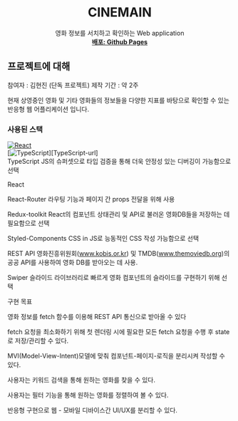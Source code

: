 <div align="center">
  <h1 align="center">CINEMAIN</h3>

  <p align="center">
    영화 정보를 서치하고 확인하는 Web application
    <br />
    <a href="https://greatisland.github.io/cinemain"><strong>배포: Github Pages</strong></a>
  </p>
</div>

## 프로젝트에 대해

참여자 : 김현진 (단독 프로젝트)
제작 기간 : 약 2주

현재 상영중인 영화 및 기타 영화들의 정보들을 다양한 지표를 바탕으로 확인할 수 있는 반응형 웹 어플리케이션 입니다.


### 사용된 스택
[![React][React.js]][React-url]<br>
[![TypeScript][TypeScript]][TypeScript-url]<br>
TypeScript
JS의 슈퍼셋으로 타입 검증을 통해 더욱 안정성 있는 디버깅이 가능함으로 선택

React

React-Router
라우팅 기능과 페이지 간 props 전달을 위해 사용

Redux-toolkit
React의 컴포넌트 상태관리 및 API로 불러온 영화DB들을 저장하는 데 필요함으로 선택

Styled-Components
CSS in JS로 능동적인 CSS 작성 가능함으로 선택

REST API
영화진흥위원회(www.kobis.or.kr) 및 TMDB(www.themoviedb.org)의 공공 API를 사용하여 영화 DB를 받아오는 데 사용.

Swiper
슬라이드 라이브러리로 빠르게 영화 컴포넌트의 슬라이드를 구현하기 위해 선택


구현 목표

영화 정보를 fetch 함수를 이용해 REST API 통신으로 받아올 수 있다

fetch 요청을 최소화하기 위해 첫 렌더링 시에 필요한 모든 fetch 요청을 수행 후 state로 저장/관리할 수 있다.

MVI(Model-View-Intent)모델에 맞춰 컴포넌트-페이지-로직을 분리시켜 작성할 수 있다.

사용자는 키워드 검색을 통해 원하는 영화를 찾을 수 있다.

사용자는 필터 기능을 통해 원하는 영화를 정렬하여 볼 수 있다.

반응형 구현으로 웹 - 모바일 디바이스간 UI/UX를 분리할 수 있다.


[TypeScript]: https://img.shields.io/badge/typescript-F7DF1E?style=for-the-badge&logo=typescript&logoColor=blue
[contributors-shield]: https://img.shields.io/github/contributors/othneildrew/Best-README-Template.svg?style=for-the-badge
[contributors-url]: https://github.com/othneildrew/Best-README-Template/graphs/contributors
[forks-shield]: https://img.shields.io/github/forks/othneildrew/Best-README-Template.svg?style=for-the-badge
[forks-url]: https://github.com/othneildrew/Best-README-Template/network/members
[stars-shield]: https://img.shields.io/github/stars/othneildrew/Best-README-Template.svg?style=for-the-badge
[stars-url]: https://github.com/othneildrew/Best-README-Template/stargazers
[issues-shield]: https://img.shields.io/github/issues/othneildrew/Best-README-Template.svg?style=for-the-badge
[issues-url]: https://github.com/othneildrew/Best-README-Template/issues
[license-shield]: https://img.shields.io/github/license/othneildrew/Best-README-Template.svg?style=for-the-badge
[license-url]: https://github.com/othneildrew/Best-README-Template/blob/master/LICENSE.txt
[linkedin-shield]: https://img.shields.io/badge/-LinkedIn-black.svg?style=for-the-badge&logo=linkedin&colorB=555
[linkedin-url]: https://linkedin.com/in/othneildrew
[product-screenshot]: images/screenshot.png
[Next.js]: https://img.shields.io/badge/next.js-000000?style=for-the-badge&logo=nextdotjs&logoColor=white
[Next-url]: https://nextjs.org/
[React.js]: https://img.shields.io/badge/React-20232A?style=for-the-badge&logo=react&logoColor=61DAFB
[React-url]: https://reactjs.org/
[Vue.js]: https://img.shields.io/badge/Vue.js-35495E?style=for-the-badge&logo=vuedotjs&logoColor=4FC08D
[Vue-url]: https://vuejs.org/
[Angular.io]: https://img.shields.io/badge/Angular-DD0031?style=for-the-badge&logo=angular&logoColor=white
[Angular-url]: https://angular.io/
[Svelte.dev]: https://img.shields.io/badge/Svelte-4A4A55?style=for-the-badge&logo=svelte&logoColor=FF3E00
[Svelte-url]: https://svelte.dev/
[Laravel.com]: https://img.shields.io/badge/Laravel-FF2D20?style=for-the-badge&logo=laravel&logoColor=white
[Laravel-url]: https://laravel.com
[Bootstrap.com]: https://img.shields.io/badge/Bootstrap-563D7C?style=for-the-badge&logo=bootstrap&logoColor=white
[Bootstrap-url]: https://getbootstrap.com
[JQuery.com]: https://img.shields.io/badge/jQuery-0769AD?style=for-the-badge&logo=jquery&logoColor=white
[JQuery-url]: https://jquery.com 

